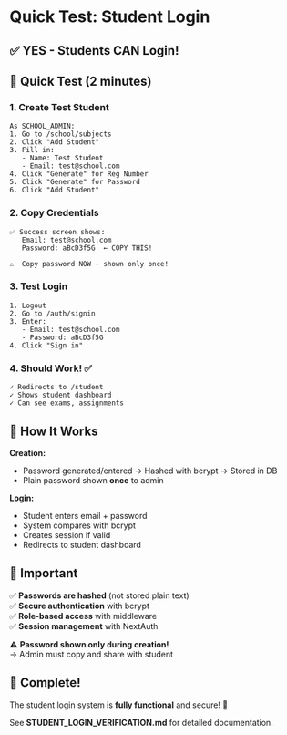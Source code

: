 # Quick Test: Student Login

## ✅ YES - Students CAN Login!

## 🚀 Quick Test (2 minutes)

### 1. Create Test Student
```
As SCHOOL_ADMIN:
1. Go to /school/subjects
2. Click "Add Student"
3. Fill in:
   - Name: Test Student
   - Email: test@school.com
4. Click "Generate" for Reg Number
5. Click "Generate" for Password
6. Click "Add Student"
```

### 2. Copy Credentials
```
✅ Success screen shows:
   Email: test@school.com
   Password: aBcD3f5G  ← COPY THIS!
   
⚠️  Copy password NOW - shown only once!
```

### 3. Test Login
```
1. Logout
2. Go to /auth/signin
3. Enter:
   - Email: test@school.com
   - Password: aBcD3f5G
4. Click "Sign in"
```

### 4. Should Work! ✅
```
✓ Redirects to /student
✓ Shows student dashboard
✓ Can see exams, assignments
```

## 🔐 How It Works

**Creation:**
- Password generated/entered → Hashed with bcrypt → Stored in DB
- Plain password shown **once** to admin

**Login:**
- Student enters email + password
- System compares with bcrypt
- Creates session if valid
- Redirects to student dashboard

## 📝 Important

✅ **Passwords are hashed** (not stored plain text)  
✅ **Secure authentication** with bcrypt  
✅ **Role-based access** with middleware  
✅ **Session management** with NextAuth  

⚠️ **Password shown only during creation!**  
→ Admin must copy and share with student

## 🎯 Complete!

The student login system is **fully functional** and secure! 🎉

See **STUDENT_LOGIN_VERIFICATION.md** for detailed documentation.

